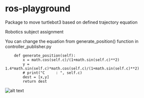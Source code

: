 # ros-playground

Package to move turtlebot3 based on defined trajectory equation

Robotics subject assignment

You can change the equation from generate_position() function in controller_publisher.py

```
    def generate_position(self):
        x = math.cos(self.c)/(1+math.sin(self.c)**2)
        y = 1.4*math.sin(self.c)*math.cos(self.c)/(1+math.sin(self.c)**2)
        # print("C     : ", self.c)
        dest = [x,y]
        return dest
```


![alt text](https://github.com/petrusceles/ros-playground/blob/master/assets/robot_running.gif)
